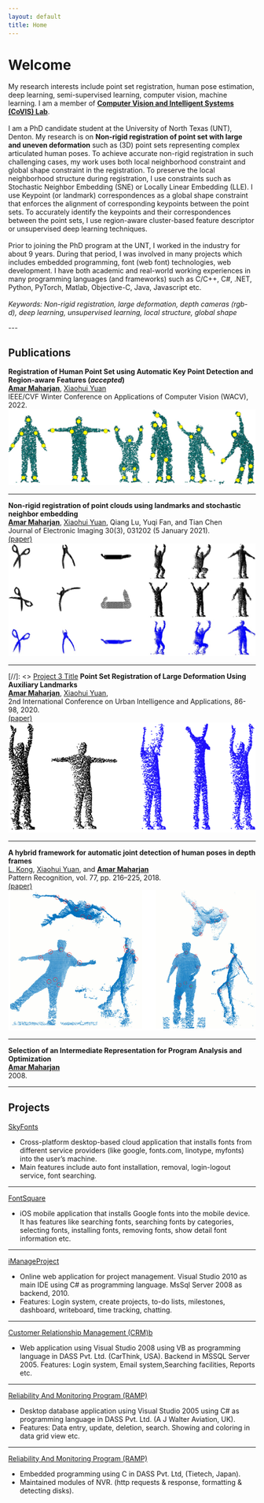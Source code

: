 ```yaml
---
layout: default
title: Home
---
```


# Welcome
<p>
    My research interests include point set registration, human pose estimation, deep learning, semi-supervised learning, computer vision, machine learning. I am a member of <b><a href="http://covis.cse.unt.edu/">Computer Vision and Intelligent Systems (CoVIS) Lab</a></b>.
    <br /><br /> 
    I am a PhD candidate student at the University of North Texas (UNT), Denton. My research is on <b>Non-rigid registration of point set with large and uneven deformation</b> such as (3D) point sets representing complex articulated human poses. To achieve accurate non-rigid registration in such challenging cases, my work uses both local neighborhood constraint and global shape constraint in the registration. To preserve the local neighborhood structure during registration, I use constraints such as Stochastic Neighbor Embedding (SNE) or Locally Linear Embedding (LLE). I use Keypoint (or landmark) correspondences as a global shape constraint that enforces the alignment of corresponding keypoints between the point sets. To accurately identify the keypoints and their correspondences between the point sets, I use region-aware cluster-based feature descriptor or unsupervised deep learning techniques.
    <br /><br />
    Prior to joining the PhD program at the UNT, I worked in the industry for about 9 years. During that period, I was involved in many projects which includes embedded programming, font (web font) technologies, web development. I have both academic and real-world working experiences in many programming languages (and frameworks) such as C/C++, C#, .NET, Python, PyTorch, Matlab, Objective-C, Java, Javascript etc.
    <br /><br />
    <em>Keywords: Non-rigid registration, large deformation, depth cameras (rgb-d), deep learning, unsupervised learning, local structure, global shape</em>
</p>
---

## Publications

**Registration of Human Point Set using Automatic Key Point Detection and Region-aware Features (*accepted*)** <br />
[**Amar Maharjan**](), [Xiaohui Yuan](https://scholar.google.com/citations?user=4F2la7sAAAAJ&hl=en) <br />
IEEE/CVF Winter Conference on Applications of Computer Vision (WACV), 2022. <br />
![KPIden](images/kpiden.jpg)

---
**Non-rigid registration of point clouds using landmarks and stochastic neighbor embedding** <br />
[**Amar Maharjan**](), [Xiaohui Yuan](https://scholar.google.com/citations?user=4F2la7sAAAAJ&hl=en), Qiang Lu, Yuqi Fan, and Tian Chen <br />
Journal of Electronic Imaging 30(3), 031202 (5 January 2021). <br />
[(paper)](https://doi.org/10.1117/1.JEI.30.3.031202) <br />
![Non-rigid](images/nreg.png)

---
[//]: <> [Project 3 Title](http://example.com/)
**Point Set Registration of Large Deformation Using Auxiliary Landmarks** <br />
[**Amar Maharjan**](), [Xiaohui Yuan](https://scholar.google.com/citations?user=4F2la7sAAAAJ&hl=en), <br />
2nd International Conference on Urban Intelligence and Applications, 86-98, 2020. <br />
[(paper)](https://link.springer.com/chapter/10.1007/978-981-33-4601-7_9) <br />
![LargeDeform](images/largeDeform.png)

---
**A hybrid framework for automatic joint detection of human poses in depth frames** <br />
[L. Kong](https://scholar.google.com/citations?user=XBTLbyQAAAAJ&hl=en), [Xiaohui Yuan](https://scholar.google.com/citations?user=4F2la7sAAAAJ&hl=en), and [**Amar Maharjan**]() <br />
Pattern Recognition, vol. 77, pp. 216–225, 2018. <br />
[(paper)](https://www.sciencedirect.com/science/article/abs/pii/S0031320317305162) <br />
![HumanPoses](images/humanPoses.png)

---
**Selection of an Intermediate Representation for Program Analysis and Optimization** <br />
[**Amar Maharjan**]() <br />
2008.

---


## Projects

[SkyFonts](https://skyfonts.com/)
* Cross-platform desktop-based cloud application that installs fonts from different service providers (like google, fonts.com, linotype, myfonts) into the user’s machine.
* Main features include auto font installation, removal, login-logout service, font searching.

---
[FontSquare]()
* iOS mobile application that installs Google fonts into the mobile device. It has features like searching fonts, searching fonts by categories, selecting fonts, installing fonts, removing fonts, show detail font information etc.

---
[iManageProject]()
* Online web application for project management. Visual Studio 2010 as main IDE using C# as programming language. MsSql Server 2008 as backend, 2010.
* Features: Login system, create projects, to-do lists, milestones, dashboard, writeboard, time tracking, chatting.

---
[Customer Relationship Management (CRM)b]()
* Web application using Visual Studio 2008 using VB as programming language in DASS Pvt. Ltd. (CarThink, USA). Backend in MSSQL Server 2005. Features: Login system, Email system,Searching facilities, Reports etc.

---
[Reliability And Monitoring Program (RAMP)]()
* Desktop database application using Visual Studio 2005 using C# as programming language in DASS Pvt. Ltd. (A J Walter Aviation, UK).
* Features: Data entry, update, deletion, search. Showing and coloring in data grid view etc.

---
[Reliability And Monitoring Program (RAMP)]()
* Embedded programming using C in DASS Pvt. Ltd, (Tietech, Japan).
* Maintained modules of NVR. (http requests & response, formatting & detecting disks).
